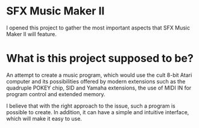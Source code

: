 # SFX Music Maker II

I opened this project to gather the most important aspects that SFX Music Maker II will feature.

# What is this project supposed to be?
An attempt to create a music program, which would use the cult 8-bit Atari computer and its possibilities offered by modern extensions such as the quadruple POKEY chip, SID and Yamaha extensions, the use of MIDI IN for program control and extended memory.

I believe that with the right approach to the issue, such a program is possible to create. In addition, it can have a simple and intuitive interface, which will make it easy to use.

